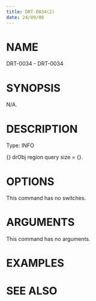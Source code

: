 ```yaml
---
title: DRT-0034(2)
date: 24/09/08
---
```


# NAME

DRT-0034 - DRT-0034

# SYNOPSIS

N/A.

# DESCRIPTION

Type: INFO

{} drObj region query size = {}.

# OPTIONS

This command has no switches.

# ARGUMENTS

This command has no arguments.

# EXAMPLES

# SEE ALSO
